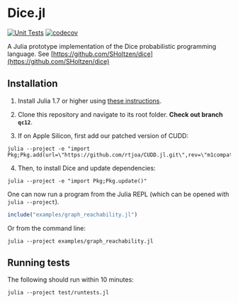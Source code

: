# Dice.jl

[![Unit Tests](https://github.com/Juice-jl/Dice.jl/workflows/Unit%20Tests/badge.svg)](https://github.com/Juice-jl/Dice.jl/actions?query=workflow%3A%22Unit+Tests%22+branch%3Amain)  [![codecov](https://codecov.io/gh/Juice-jl/Dice.jl/branch/main/graph/badge.svg)](https://codecov.io/gh/Juice-jl/Dice.jl)

A Julia prototype implementation of the Dice probabilistic programming language.
See [https://github.com/SHoltzen/dice](https://github.com/SHoltzen/dice)


## Installation

1. Install Julia 1.7 or higher using [these instructions](https://julialang.org/downloads/platform/).

2. Clone this repository and navigate to its root folder. **Check out branch `qc12`**.

4. If on Apple Silicon, first add our patched version of CUDD:
```
julia --project -e "import Pkg;Pkg.add(url=\"https://github.com/rtjoa/CUDD.jl.git\",rev=\"m1compat\")"`
```

4. Then, to install Dice and update dependencies:
```
julia --project -e "import Pkg;Pkg.update()"
```

One can now run a program from the Julia REPL (which can be opened with `julia --project`).
```julia
include("examples/graph_reachability.jl")
```

Or from the command line:
```
julia --project examples/graph_reachability.jl
```

## Running tests

The following should run within 10 minutes:

```
julia --project test/runtests.jl
```
